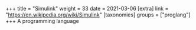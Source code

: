 +++
title = "Simulink"
weight = 33
date = 2021-03-06
[extra]
link = "https://en.wikipedia.org/wiki/Simulink"
[taxonomies]
groups = ["proglang"]
+++
A programming language

